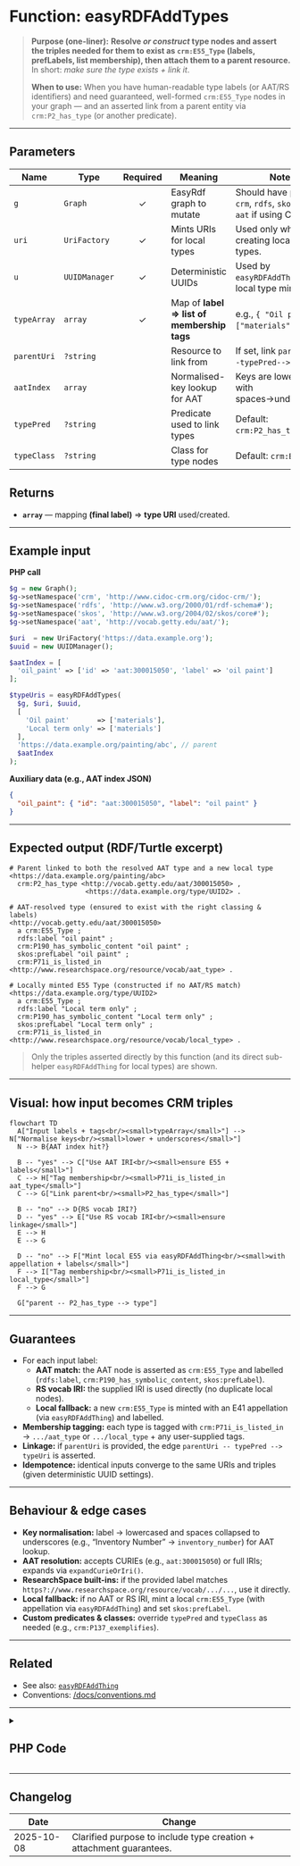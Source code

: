 # Function: easyRDFAddTypes

> **Purpose (one-liner):** **Resolve _or construct_ type nodes and assert the triples needed for them to exist as `crm:E55_Type` (labels, prefLabels, list membership), then attach them to a parent resource.** In short: *make sure the type exists + link it*.
> 
> **When to use:** When you have human-readable type labels (or AAT/RS identifiers) and need guaranteed, well-formed `crm:E55_Type` nodes in your graph — and an asserted link from a parent entity via `crm:P2_has_type` (or another predicate).

---

## Parameters

| Name | Type | Required | Meaning | Notes |
|---|---|:--:|---|---|
| `g` | `Graph` | ✓ | EasyRdf graph to mutate | Should have prefixes `crm`, `rdfs`, `skos`, and `aat` if using CURIEs. |
| `uri` | `UriFactory` | ✓ | Mints URIs for local types | Used only when creating local E55 types. |
| `u` | `UUIDManager` | ✓ | Deterministic UUIDs | Used by `easyRDFAddThing` for local type minting. |
| `typeArray` | `array` | ✓ | Map of **label ⇒ list of membership tags** | e.g., `{ "Oil paint": ["materials"] }`. |
| `parentUri` | `?string` |  | Resource to link from | If set, link `parentUri --typePred--> typeUri`. |
| `aatIndex` | `array` |  | Normalised-key lookup for AAT | Keys are lowercased with spaces→underscores. |
| `typePred` | `?string` |  | Predicate used to link types | Default: `crm:P2_has_type`. |
| `typeClass` | `?string` |  | Class for type nodes | Default: `crm:E55_Type`. |

## Returns
- **`array`** — mapping **(final label)** ⇒ **type URI** used/created.

---

## Example input

**PHP call**
```php
$g = new Graph();
$g->setNamespace('crm', 'http://www.cidoc-crm.org/cidoc-crm/');
$g->setNamespace('rdfs', 'http://www.w3.org/2000/01/rdf-schema#');
$g->setNamespace('skos', 'http://www.w3.org/2004/02/skos/core#');
$g->setNamespace('aat', 'http://vocab.getty.edu/aat/');

$uri  = new UriFactory('https://data.example.org');
$uuid = new UUIDManager();

$aatIndex = [
  'oil_paint' => ['id' => 'aat:300015050', 'label' => 'oil paint']
];

$typeUris = easyRDFAddTypes(
  $g, $uri, $uuid,
  [
    'Oil paint'       => ['materials'],
    'Local term only' => ['materials']
  ],
  'https://data.example.org/painting/abc', // parent
  $aatIndex
);
```

**Auxiliary data (e.g., AAT index JSON)**
```json
{
  "oil_paint": { "id": "aat:300015050", "label": "oil paint" }
}
```

---

## Expected output (RDF/Turtle excerpt)

```turtle
# Parent linked to both the resolved AAT type and a new local type
<https://data.example.org/painting/abc>
  crm:P2_has_type <http://vocab.getty.edu/aat/300015050> ,
                   <https://data.example.org/type/UUID2> .

# AAT-resolved type (ensured to exist with the right classing & labels)
<http://vocab.getty.edu/aat/300015050>
  a crm:E55_Type ;
  rdfs:label "oil paint" ;
  crm:P190_has_symbolic_content "oil paint" ;
  skos:prefLabel "oil paint" ;
  crm:P71i_is_listed_in <http://www.researchspace.org/resource/vocab/aat_type> .

# Locally minted E55 Type (constructed if no AAT/RS match)
<https://data.example.org/type/UUID2>
  a crm:E55_Type ;
  rdfs:label "Local term only" ;
  crm:P190_has_symbolic_content "Local term only" ;
  skos:prefLabel "Local term only" ;
  crm:P71i_is_listed_in <http://www.researchspace.org/resource/vocab/local_type> .
```

> Only the triples asserted directly by this function (and its direct sub-helper `easyRDFAddThing` for local types) are shown.

---

## Visual: how input becomes CRM triples

```mermaid
flowchart TD
  A["Input labels + tags<br/><small>typeArray</small>"] --> N["Normalise keys<br/><small>lower + underscores</small>"]
  N --> B{AAT index hit?}

  B -- "yes" --> C["Use AAT IRI<br/><small>ensure E55 + labels</small>"]
  C --> H["Tag membership<br/><small>P71i_is_listed_in aat_type</small>"]
  C --> G["Link parent<br/><small>P2_has_type</small>"]

  B -- "no" --> D{RS vocab IRI?}
  D -- "yes" --> E["Use RS vocab IRI<br/><small>ensure linkage</small>"]
  E --> H
  E --> G

  D -- "no" --> F["Mint local E55 via easyRDFAddThing<br/><small>with appellation + labels</small>"]
  F --> I["Tag membership<br/><small>P71i_is_listed_in local_type</small>"]
  F --> G

  G["parent -- P2_has_type --> type"]
```

---

## Guarantees

- For each input label:
  - **AAT match:** the AAT node is asserted as `crm:E55_Type` and labelled (`rdfs:label`, `crm:P190_has_symbolic_content`, `skos:prefLabel`).
  - **RS vocab IRI:** the supplied IRI is used directly (no duplicate local nodes).
  - **Local fallback:** a new `crm:E55_Type` is minted with an E41 appellation (via `easyRDFAddThing`) and labelled.
- **Membership tagging:** each type is tagged with `crm:P71i_is_listed_in` → `.../aat_type` or `.../local_type` + any user-supplied tags.
- **Linkage:** if `parentUri` is provided, the edge `parentUri -- typePred --> typeUri` is asserted.
- **Idempotence:** identical inputs converge to the same URIs and triples (given deterministic UUID settings).

---

## Behaviour & edge cases

- **Key normalisation:** label → lowercased and spaces collapsed to underscores (e.g., “Inventory Number” → `inventory_number`) for AAT lookup.
- **AAT resolution:** accepts CURIEs (e.g., `aat:300015050`) or full IRIs; expands via `expandCurieOrIri()`.
- **ResearchSpace built-ins:** if the provided label matches `https?://www.researchspace.org/resource/vocab/.../...`, use it directly.
- **Local fallback:** if no AAT or RS IRI, mint a local `crm:E55_Type` (with appellation via `easyRDFAddThing`) and set `skos:prefLabel`.
- **Custom predicates & classes:** override `typePred` and `typeClass` as needed (e.g., `crm:P137_exemplifies`).

---

## Related

- See also: [`easyRDFAddThing`](./easyRDFAddThing.md)
- Conventions: [/docs/conventions.md](../conventions.md)

---

<details>
<summary><h2>PHP Code</h2></summary>

```php
function easyRDFAddTypes(
    Graph $g,
    UriFactory $uri,
    UUIDManager $u,
    array $typeArray,
    ?string $parentUri = null,
    array $aatIndex = [],
    ?string $typePred = "crm:P2_has_type",
    ?string $typeClass = "crm:E55_Type"
): array {
  
  $typeUris = [];
  
  foreach ($typeArray as $label => $typeTypes)
    {
    
    // normalise key to match your index style (e.g., "Inventory Number" -> "inventory_number")
    $key = strtolower(trim(preg_replace('/\s+/', '_', $label)));
      
    // Resolve AAT concept if present
    if (isset($aatIndex[$key]['id'])) {
      $curie  = $aatIndex[$key]['id']; // e.g., 'aat:300312355' or a full IRI
      $label  = $aatIndex[$key]['label'] ?? $label;
      $typeUri = expandCurieOrIri($curie, $g); // expand 'aat:...' using graph prefixes

      // Treat the AAT concept as the E55 Type unless defined as something else.       
      $g->addResource($typeUri, 'rdf:type', $typeClass);
        $g->addLiteral ($typeUri, 'rdfs:label', $label);
        $g->addLiteral ($typeUri, 'crm:P190_has_symbolic_content', "$label"); 
        $g->addLiteral ($typeUri, 'skos:prefLabel', $label);
      
      $typeTypes[] = "aat_type";
      }
    else if (preg_match('#^https?://www\.researchspace\.org/resource/vocab/[^/]+/[^/]+$#', $label)) {
      $typeUri = $label; //Supplied an existing RS type - No need to add it to a list.
      }  
    else {
      $typeUri = easyRDFAddThing ($g, $uri, $u, "type",
        [$typeClass], [], $label, null, null, 
        $aatIndex);     
        $g->addLiteral ($typeUri, 'skos:prefLabel', $label);
    
      $typeTypes[] = "local_type";        
      }
  
  // This may need to be updated or changed for more general use and or 
  // externally defined controlled lists.
  foreach ($typeTypes as $k => $typeType)
    {$g->addResource ($typeUri, 'crm:P71i_is_listed_in', "http://www.researchspace.org/resource/vocab/".$typeType.""); }

  // Link parent -> type (as a RESOURCE, not a literal)
  if ($parentUri) {
    $g->addResource($parentUri, $typePred, $typeUri);} 
    
  $typeUris[$label] = $typeUri;
  }  

  return $typeUris;
  }
```
</details>

---

## Changelog

| Date       | Change |
|------------|--------|
| 2025-10-08 | Clarified purpose to include type creation + attachment guarantees. |
